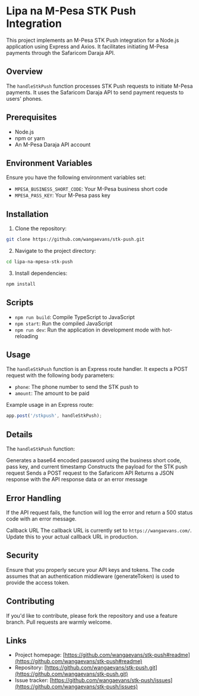 # Lipa na M-Pesa STK Push Integration

This project implements an M-Pesa STK Push integration for a Node.js application using Express and Axios. It facilitates initiating M-Pesa payments through the Safaricom Daraja API.

## Overview

The `handleStkPush` function processes STK Push requests to initiate M-Pesa payments. It uses the Safaricom Daraja API to send payment requests to users' phones.

## Prerequisites

- Node.js
- npm or yarn
- An M-Pesa Daraja API account

## Environment Variables

Ensure you have the following environment variables set:

- `MPESA_BUSINESS_SHORT_CODE`: Your M-Pesa business short code
- `MPESA_PASS_KEY`: Your M-Pesa pass key

## Installation

1. Clone the repository:

```bash
git clone https://github.com/wangaevans/stk-push.git
```

2. Navigate to the project directory:
```bash
cd lipa-na-mpesa-stk-push
```
3. Install dependencies:
```bash
npm install
```

## Scripts

- `npm run build`: Compile TypeScript to JavaScript
- `npm start`: Run the compiled JavaScript
- `npm run dev`: Run the application in development mode with hot-reloading

## Usage

The `handleStkPush` function is an Express route handler. It expects a POST request with the following body parameters:

- `phone`: The phone number to send the STK push to
- `amount`: The amount to be paid

Example usage in an Express route:

```javascript
app.post('/stkpush', handleStkPush);
```

## Details
The  `handleStkPush` function:

Generates a base64 encoded password using the business short code, pass key, and current timestamp
Constructs the payload for the STK push request
Sends a POST request to the Safaricom API
Returns a JSON response with the API response data or an error message

## Error Handling
If the API request fails, the function will log the error and return a 500 status code with an error message.

Callback URL
The callback URL is currently set to `https://wangaevans.com/`. 
Update this to your actual callback URL in production.

## Security
Ensure that you properly secure your API keys and tokens. The code assumes that an authentication middleware (generateToken) is used to provide the access token.


## Contributing
If you'd like to contribute, please fork the repository and use a feature branch. Pull requests are warmly welcome.
## Links

- Project homepage: [https://github.com/wangaevans/stk-push#readme](https://github.com/wangaevans/stk-push#readme)
- Repository: [https://github.com/wangaevans/stk-push.git](https://github.com/wangaevans/stk-push.git)
- Issue tracker: [https://github.com/wangaevans/stk-push/issues](https://github.com/wangaevans/stk-push/issues)